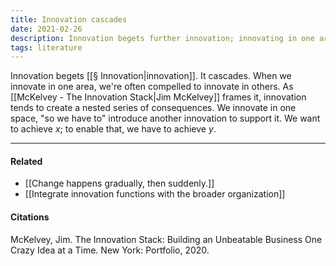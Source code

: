 ```yaml
---
title: Innovation cascades
date: 2021-02-26
description: Innovation begets further innovation; innovating in one area compels us to innovate in others.
tags: literature
---
```


Innovation begets [[§ Innovation|innovation]]. It cascades. When we innovate in one area, we're often compelled to innovate in others. As [[McKelvey - The Innovation Stack|Jim McKelvey]] frames it, innovation tends to create a nested series of consequences. We innovate in one space, "so we have to" introduce another innovation to support it. We want to achieve *x*; to enable that, we have to achieve *y*.

---
#### Related
- [[Change happens gradually, then suddenly.]]
- [[Integrate innovation functions with the broader organization]]

#### Citations
McKelvey, Jim. The Innovation Stack: Building an Unbeatable Business One Crazy Idea at a Time. New York: Portfolio, 2020.
